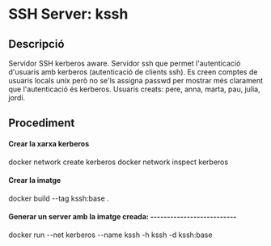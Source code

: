 # SSH Server: kssh

## Descripció

Servidor SSH kerberos aware.
Servidor ssh que permet l'autenticació d'usuaris amb kerberos (autenticació de clients ssh). 
Es creen comptes de usuaris locals unix però no se'ls assigna passwd per mostrar més clarament
que l'autenticació és kerberos.
Usuaris creats: pere, anna, marta, pau, julia, jordi.

## Procediment

#### Crear la xarxa kerberos
docker network create kerberos
docker network inspect kerberos

#### Crear la imatge
docker build --tag kssh:base .


#### Generar un server amb la imatge creada: --------------------------
docker run --net kerberos --name kssh -h kssh -d  kssh:base



